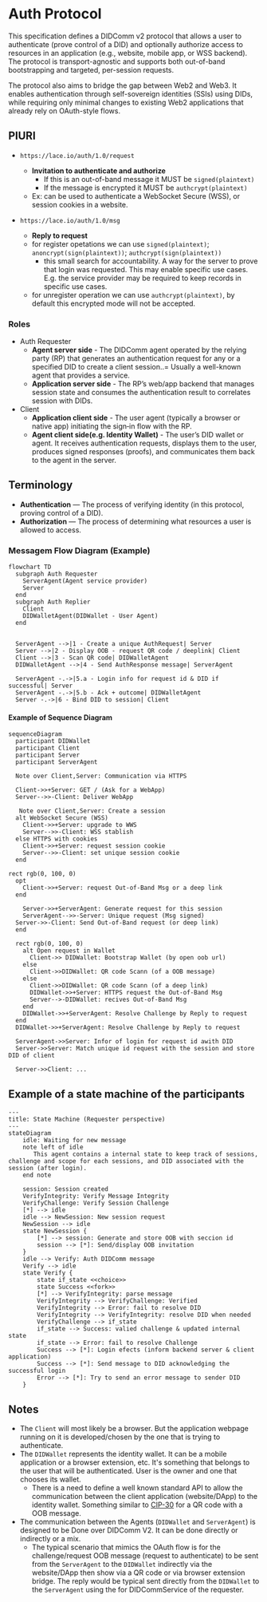 # Auth Protocol

This specification defines a DIDComm v2 protocol that allows a user to authenticate (prove control of a DID) and optionally authorize access to resources in an application (e.g., website, mobile app, or WSS backend). The protocol is transport-agnostic and supports both out-of-band bootstrapping and targeted, per-session requests.

The protocol also aims to bridge the gap between Web2 and Web3. It enables authentication through self-sovereign identities (SSIs) using DIDs, while requiring only minimal changes to existing Web2 applications that already rely on OAuth-style flows.

## PIURI
  
- `https://lace.io/auth/1.0/request`
  - **Invitation to authenticate and authorize** 
    - If this is an out-of-band message it MUST be `signed(plaintext)`
    - If the message is encrypted it MUST be `authcrypt(plaintext)`
  - Ex: can be used to authenticate a WebSocket Secure (WSS), or session cookies in a website.

- `https://lace.io/auth/1.0/msg`
  - **Reply to request**
  - for register opetations we can use `signed(plaintext)`; `anoncrypt(sign(plaintext))`; `authcrypt(sign(plaintext))`
    -  this small search for accountability. A way for the server to prove that login was requested. This may enable specific use cases. E.g. the service provider may be required to keep records in specific use cases.
  - for unregister operation we can use `authcrypt(plaintext)`, by default this encrypted mode will not be accepted.

### Roles

- Auth Requester
  - **Agent server side** - The DIDComm agent operated by the relying party (RP) that generates an authentication request for any or a specified DID to create a client session..=
    Usually a well-known agent that provides a service.
  - **Application server side** - The RP’s web/app backend that manages session state and consumes the authentication result to correlates session with DIDs.
- Client
  - **Application client side** - The user agent (typically a browser or native app) initiating the sign‑in flow with the RP.
  - **Agent client side(e.g. Identity Wallet)** - The user’s DID wallet or agent. It receives authentication requests, displays them to the user, produces signed responses (proofs), and communicates them back to the agent in the server.

## Terminology

- **Authentication** — The process of verifying identity (in this protocol, proving control of a DID).
- **Authorization** — The process of determining what resources a user is allowed to access.

### Messagem Flow Diagram (Example)

```mermaid
flowchart TD
  subgraph Auth Requester
    ServerAgent(Agent service provider)
    Server
  end
  subgraph Auth Replier
    Client
    DIDWalletAgent(DIDWallet - User Agent)
  end


  ServerAgent -->|1 - Create a unique AuthRequest| Server
  Server -->|2 - Display OOB - request QR code / deeplink| Client
  Client -->|3 - Scan QR code| DIDWalletAgent
  DIDWalletAgent -->|4 - Send AuthResponse message| ServerAgent

  ServerAgent -.->|5.a - Login info for request id & DID if successful| Server
  ServerAgent -.->|5.b - Ack + outcome| DIDWalletAgent
  Server -.->|6 - Bind DID to session| Client
```


#### Example of Sequence Diagram

```mermaid
sequenceDiagram
  participant DIDWallet
  participant Client
  participant Server
  participant ServerAgent

  Note over Client,Server: Communication via HTTPS

  Client->>+Server: GET / (Ask for a WebApp)
  Server-->>-Client: Deliver WebApp

   Note over Client,Server: Create a session
  alt WebSocket Secure (WSS)
    Client->>+Server: upgrade to WWS
    Server-->>-Client: WSS stablish
  else HTTPS with cookies
    Client->>+Server: request session cookie
    Server-->>-Client: set unique session cookie
  end

rect rgb(0, 100, 0)
  opt
    Client->>+Server: request Out-of-Band Msg or a deep link
  end
  
    Server->>+ServerAgent: Generate request for this session
    ServerAgent-->>-Server: Unique request (Msg signed)
  Server->>-Client: Send Out-of-Band request (or deep link)
  end
  
  rect rgb(0, 100, 0)
    alt Open request in Wallet
      Client->> DIDWallet: Bootstrap Wallet (by open oob url)
    else
      Client->>DIDWallet: QR code Scann (of a OOB message)
    else
      Client->>DIDWallet: QR code Scann (of a deep link)
      DIDWallet->>+Server: HTTPS request the Out-of-Band Msg
      Server-->-DIDWallet: recives Out-of-Band Msg
    end
    DIDWallet->>+ServerAgent: Resolve Challenge by Reply to request
  end
  DIDWallet->>+ServerAgent: Resolve Challenge by Reply to request

  ServerAgent->>Server: Infor of login for request id awith DID
  Server->>Server: Match unique id request with the session and store DID of client

  Server->>Client: ...
```

## Example of a state machine of the participants

```mermaid
---
title: State Machine (Requester perspective)
---
stateDiagram
    idle: Waiting for new message
    note left of idle
       This agent contains a internal state to keep track of sessions, challenge and scope for each sessions, and DID associated with the session (after login).
    end note

    session: Session created
    VerifyIntegrity: Verify Message Integrity
    VerifyChallenge: Verify Session Challenge
    [*] --> idle
    idle --> NewSession: New session request
    NewSession --> idle
    state NewSession {
        [*] --> session: Generate and store OOB with seccion id
        session --> [*]: Send/display OOB invitation 
    }
    idle --> Verify: Auth DIDComm message
    Verify --> idle
    state Verify {
        state if_state <<choice>>
        state Success <<fork>>
        [*] --> VerifyIntegrity: parse message
        VerifyIntegrity --> VerifyChallenge: Verified
        VerifyIntegrity --> Error: fail to resolve DID
        VerifyIntegrity --> VerifyIntegrity: resolve DID when needed
        VerifyChallenge --> if_state
        if_state --> Success: valied challenge & updated internal state
        if_state --> Error: fail to resolve Challenge
        Success --> [*]: Login efects (inform backend server & client application)
        Success --> [*]: Send message to DID acknowledging the successful login
        Error --> [*]: Try to send an error message to sender DID
    }

```


## Notes

- The `Client` will most likely be a browser. But the application webpage running on it is developed/chosen by the one that is trying to authenticate.
- The `DIDWallet` represents the identity wallet. It can be a mobile application or a browser extension, etc. It's something that belongs to the user that will be authenticated. User is the owner and one that chooses its wallet.
  - There is a need to define a well known standard API to allow the communication between the client application (website/DApp) to the identity wallet. Something similar to [CIP-30](https://cips.cardano.org/cip/CIP-30) for a QR code with a OOB message.
- The communication between the Agents (`DIDWallet` and `ServerAgent`) is designed to be Done over DIDComm V2. It can be done directly or indirectly or a mix.
  - The typical scenario that mimics the OAuth flow is for the challenge/request OOB message (request to authenticate) to be sent from the `ServerAgent` to the `DIDWallet` indirectly via the website/DApp then show via a QR code or via browser extension bridge. The reply would be typical sent directly from the `DIDWallet` to the `ServerAgent` using the for DIDCommService of the requester.